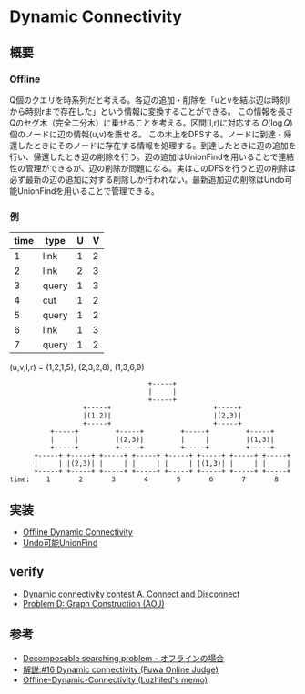 # Dynamic Connectivity
## 概要
### Offline
Q個のクエリを時系列だと考える。各辺の追加・削除を「uとvを結ぶ辺は時刻lから時刻rまで存在した」という情報に変換することができる。
この情報を長さQのセグ木（完全二分木）に乗せることを考える。区間[l,r)に対応する $O(\log{Q})$ 個のノードに辺の情報(u,v)を乗せる。
この木上をDFSする。ノードに到達・帰還したときにそのノードに存在する情報を処理する。到達したときに辺の追加を行い、帰還したとき辺の削除を行う。辺の追加はUnionFindを用いることで連結性の管理ができるが、辺の削除が問題になる。実はこのDFSを行うと辺の削除は必ず最新の辺の追加に対する削除しか行われない。最新追加辺の削除はUndo可能UnionFindを用いることで管理できる。

### 例
| time | type   | U | V |
| ---- | ------ | - | - |
| 1    | link   | 1 | 2 |
| 2    | link   | 2 | 3 |
| 3    | query  | 1 | 3 |
| 4    | cut    | 1 | 2 |
| 5    | query  | 1 | 2 |
| 6    | link   | 1 | 3 |
| 7    | query  | 1 | 2 |

(u,v,l,r) = (1,2,1,5), (2,3,2,8), (1,3,6,9)

```shell=
                                  +-----+
                                  |     |
                                  +-----+
                  +-----+                         +-----+
                  |(1,2)|                         |(2,3)|
                  +-----+                         +-----+
          +-----+         +-----+         +-----+         +-----+
          |     |         |(2,3)|         |     |         |(1,3)|
          +-----+         +-----+         +-----+         +-----+
      +-----+ +-----+ +-----+ +-----+ +-----+ +-----+ +-----+ +-----+
      |     | |(2,3)| |     | |     | |     | |(1,3)| |     | |     |
      +-----+ +-----+ +-----+ +-----+ +-----+ +-----+ +-----+ +-----+
time:    1       2       3       4       5       6       7       8
```

## 実装
- [Offline Dynamic Connectivity](https://github.com/shu8Cream/algorithm/blob/main/DataStructure/DynamicConnectivity/offline_dynamic_connectivity.cpp)
- [Undo可能UnionFind](https://github.com/shu8Cream/algorithm/blob/main/DataStructure/DynamicConnectivity/undoable_unionfind.cpp)


## verify
- [Dynamic connectivity contest A. Connect and Disconnect](https://codeforces.com/gym/100551/submission/257005157)
- [Problem D: Graph Construction (AOJ)](https://onlinejudge.u-aizu.ac.jp/solutions/problem/2235/review/9108953/shu8Cream/C++17)

## 参考
- [Decomposable searching problem - オフラインの場合](https://yukicoder.me/wiki/offline_dsp)
- [解説:#16 Dynamic connectivity (Fuwa Online Judge)](https://oj.fuwa.dev/problems/16/editorial)
- [Offline-Dynamic-Connectivity (Luzhiled's memo)](https://ei1333.github.io/luzhiled/snippets/other/offline-dynamic-connectivity.html)
